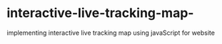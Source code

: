 # interactive-live-tracking-map-
implementing interactive live tracking map using javaScript for website
